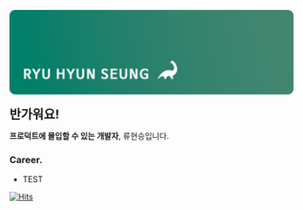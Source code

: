 ![git](./profile-image.png)

<span style="font-size: 22px; font-weight: bold;">반가워요!</span>

**프로덕트에 몰입할 수 있는 개발자**, 류현승입니다.

### Career.

- TEST

[![Hits](https://hits.seeyoufarm.com/api/count/incr/badge.svg?url=https%3A%2F%2Fgithub.com%2Fcompy-ryu%2Fhit-counter&count_bg=%2379C83D&title_bg=%23555555&icon=&icon_color=%23E7E7E7&title=%F0%9F%A6%95&edge_flat=false)](https://hits.seeyoufarm.com)
